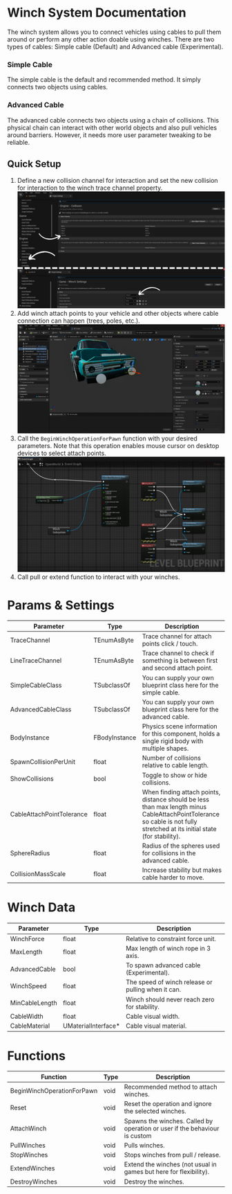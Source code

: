 # Winch System Documentation

The winch system allows you to connect vehicles using cables to pull them around or perform any other action doable using winches. There are two types of cables: Simple cable (Default) and Advanced cable (Experimental).

### Simple Cable

The simple cable is the default and recommended method. It simply connects two objects using cables.

### Advanced Cable

The advanced cable connects two objects using a chain of collisions. This physical chain can interact with other world objects and also pull vehicles around barriers. However, it needs more user parameter tweaking to be reliable.

## Quick Setup

1. Define a new collision channel for interaction and set the new collision for interaction to the winch trace channel property.
![](./Images/1.png)
2. Add winch attach points to your vehicle and other objects where cable connection can happen (trees, poles, etc.).
![](./Images/2.png)
3. Call the `BeginWinchOperationForPawn` function with your desired parameters. Note that this operation enables mouse cursor on desktop devices to select attach points.
![](./Images/3.png)
4. Call pull or extend function to interact with your winches.



# Params & Settings

| Parameter | Type | Description |
| --- | --- | --- |
| TraceChannel | TEnumAsByte<ECollisionChannel> | Trace channel for attach points click / touch. |
| LineTraceChannel | TEnumAsByte<ECollisionChannel> | Trace channel to check if something is between first and second attach point. |
| SimpleCableClass | TSubclassOf<ASimpleCable> | You can supply your own blueprint class here for the simple cable. |
| AdvancedCableClass | TSubclassOf<ASimpleCable> | You can supply your own blueprint class here for the advanced cable. |
| BodyInstance | FBodyInstance | Physics scene information for this component, holds a single rigid body with multiple shapes. |
| SpawnCollisionPerUnit | float | Number of collisions relative to cable length. |
| ShowCollisions | bool | Toggle to show or hide collisions. |
| CableAttachPointTolerance | float | When finding attach points, distance should be less than max length minus CableAttachPointTolerance so cable is not fully stretched at its initial state (for stability). |
| SphereRadius | float | Radius of the spheres used for collisions in the advanced cable. |
| CollisionMassScale | float | Increase stability but makes cable harder to move. |

# Winch Data 

| Parameter | Type | Description |
| --- | --- | --- |
| WinchForce | float | Relative to constraint force unit. |
| MaxLength | float | Max length of winch rope in 3 axis. |
| AdvancedCable | bool | To spawn advanced cable (Experimental). |
| WinchSpeed | float | The speed of winch release or pulling when it can. |
| MinCableLength | float | Winch should never reach zero for stability. |
| CableWidth | float | Cable visual width. |
| CableMaterial | UMaterialInterface* | Cable visual material. |

# Functions 

| Function | Type | Description |
| --- | --- | --- |
| BeginWinchOperationForPawn | void | Recommended method to attach winches. |
| Reset | void | Reset the operation and ignore the selected winches. |
| AttachWinch | void | Spawns the winches. Called by operation or user if the behaviour is custom |
| PullWinches | void | Pulls winches. |
| StopWinches | void | Stops winches from pull / release. |
| ExtendWinches | void | Extend the winches (not usual in games but here for flexibility). |
| DestroyWinches | void | Destroy the winches. |